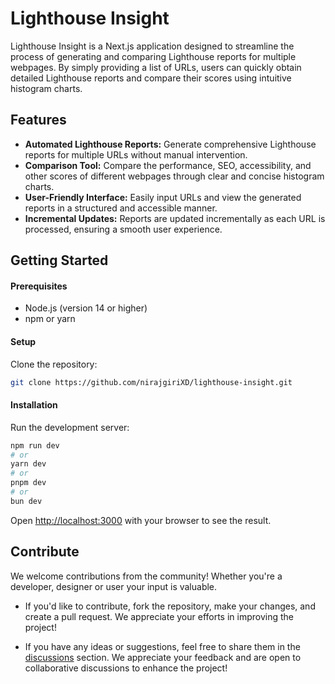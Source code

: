 # Lighthouse Insight

Lighthouse Insight is a Next.js application designed to streamline the process of generating and comparing Lighthouse reports for multiple webpages. By simply providing a list of URLs, users can quickly obtain detailed Lighthouse reports and compare their scores using intuitive histogram charts.

## Features

- **Automated Lighthouse Reports:** Generate comprehensive Lighthouse reports for multiple URLs without manual intervention.
- **Comparison Tool:** Compare the performance, SEO, accessibility, and other scores of different webpages through clear and concise histogram charts.
- **User-Friendly Interface:** Easily input URLs and view the generated reports in a structured and accessible manner.
- **Incremental Updates:** Reports are updated incrementally as each URL is processed, ensuring a smooth user experience.

## Getting Started

#### Prerequisites

- Node.js (version 14 or higher)
- npm or yarn

#### Setup

Clone the repository:

```bash
git clone https://github.com/nirajgiriXD/lighthouse-insight.git
```

#### Installation

Run the development server:

```bash
npm run dev
# or
yarn dev
# or
pnpm dev
# or
bun dev
```

Open [http://localhost:3000](http://localhost:3000) with your browser to see the result.

## Contribute

We welcome contributions from the community! Whether you're a developer, designer or user your input is valuable.

- If you'd like to contribute, fork the repository, make your changes, and create a pull request. We appreciate your efforts in improving the project!

- If you have any ideas or suggestions, feel free to share them in the [discussions](https://github.com/nirajgiriXD/lighthouse-insight/discussions) section. We appreciate your feedback and are open to collaborative discussions to enhance the project!
